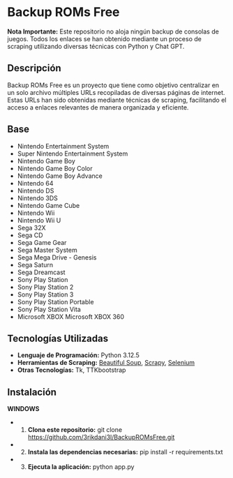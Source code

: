 # Backup ROMs Free

**Nota Importante:** Este repositorio no aloja ningún backup de consolas de juegos. Todos los enlaces se han obtenido mediante un proceso de scraping utilizando diversas técnicas con Python y Chat GPT.

## Descripción

Backup ROMs Free es un proyecto que tiene como objetivo centralizar en un solo archivo múltiples URLs recopiladas de diversas páginas de internet. Estas URLs han sido obtenidas mediante técnicas de scraping, facilitando el acceso a enlaces relevantes de manera organizada y eficiente.

## Base

-  Nintendo Entertainment System
-  Super Nintendo Entertainment System
-  Nintendo Game Boy
-  Nintendo Game Boy Color
-  Nintendo Game Boy Advance
-  Nintendo 64
-  Nintendo DS
-  Nintendo 3DS
-  Nintendo Game Cube
-  Nintendo Wii
-  Nintendo Wii U
-  Sega 32X
-  Sega CD
-  Sega Game Gear
-  Sega Master System
-  Sega Mega Drive - Genesis
-  Sega Saturn
-  Sega Dreamcast
-  Sony Play Station
-  Sony Play Station 2
-  Sony Play Station 3
-  Sony Play Station Portable
-  Sony Play Station Vita
-  Microsoft XBOX
   Microsoft XBOX 360

## Tecnologías Utilizadas

- **Lenguaje de Programación:** Python 3.12.5
- **Herramientas de Scraping:** [Beautiful Soup](https://www.crummy.com/software/BeautifulSoup/), [Scrapy](https://scrapy.org/), [Selenium](https://www.selenium.dev/)
- **Otras Tecnologías:** Tk, TTKbootstrap

## Instalación

**WINDOWS**
- 1. **Clona este repositorio:**
   git clone https://github.com/3rikdani3l/BackupROMsFree.git
- 2. **Instala las dependencias necesarias:**
   pip install -r requirements.txt
- 3. **Ejecuta la aplicación:**
   python app.py
